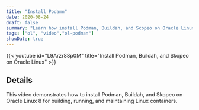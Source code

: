 ```yaml
---
title: "Install Podamn"
date: 2020-08-24
draft: false
summary: "Learn how install Podman, Buildah, and Scopeo on Oracle Linux."
tags: ["ol", "video","ol-podman"]
showDate: true
---
```


{{< youtube id="L9Arzr88p0M" title="Install Podman, Buildah, and Skopeo on Oracle Linux" >}}

## Details

This video demonstrates how to install Podman, Buildah, and Skopeo on Oracle Linux 8 for building, running, and maintaining Linux containers.
